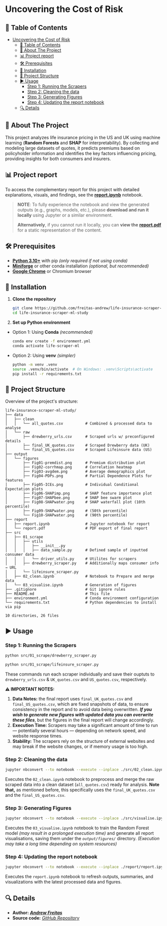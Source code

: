 # Uncovering the Cost of Risk

<!-- TABLE OF CONTENTS -->
## 📑 Table of Contents

- [Uncovering the Cost of Risk](#uncovering-the-cost-of-risk)
  - [📑 Table of Contents](#-table-of-contents)
  - [📝 About The Project](#-about-the-project)
  - [📊 Project report](#-project-report)
  - [🛠️ Prerequisites](#️-prerequisites)
  - [🚀 Installation](#-installation)
  - [📁 Project Structure](#-project-structure)
  - [▶️ Usage](#️-usage)
    - [Step 1: Running the Scrapers](#step-1-running-the-scrapers)
    - [Step 2: Cleaning the data](#step-2-cleaning-the-data)
    - [Step 3: Generating Figures](#step-3-generating-figures)
    - [Step 4: Updating the report notebook](#step-4-updating-the-report-notebook)
  - [🔍 Details](#-details)
  
<!-- ABOUT THE PROJECT -->
## 📝 About The Project

This project analyzes life insurance pricing in the US and UK using machine learning (**Random Forests** and **SHAP** for interpretability). By collecting and modeling large datasets of quotes, it predicts premiums based on policyholder information and identifies the key factors influencing pricing, providing insights for both consumers and insurers.

## 📊 Project report

To access the complementary report for this project with detailed explanations, visuals, and findings, see the [**report.ipynb**](./report/report.ipynb) notebook.

> **NOTE**: To fully experience the notebook and view the generated outputs (e.g., graphs, models, etc.), please **download and run it locally** using Jupyter or a similar environment.  
>
> **Alternatively**, if you cannot run it locally, you can **view the** [**report.pdf**](./report/report.pdf) for a static representation of the content.

<!-- PREREQUESITES -->
## 🛠️ Prerequisites

- [**Python 3.10+**](https://www.python.org/downloads/) with pip _(only required if not using conda)_
- [**Miniforge**](https://github.com/conda-forge/miniforge) or other conda installation _(optional, but recommended)_
- [**Google Chrome**](https://www.google.com/chrome/) or Chromium browser

<!-- INSTALLATION -->
## 🚀 Installation

1. **Clone the repository**

   ```bash
   git clone https://github.com/freitas-andrew/life-insurance-scraper-ml-study
   cd life-insurance-scraper-ml-study
   ```

2. **Set up Python environment**

- Option 1: Using **Conda** _(recommended)_

    ```bash
    conda env create -f environment.yml
    conda activate life-scraper-ml
    ```

- Option 2: Using **venv** _(simpler)_

   ```bash
   python -m venv .venv
   source .venv/bin/activate  # On Windows: .venv\Scripts\activate
   pip install -r requirements.txt
   ```

<!-- PROJECT STRUCTURE -->
## 📁 Project Structure

Overview of the project's structure:

```text
life-insurance-scraper-ml-study/
├── data
│   ├── clean
│   │   └── all_quotes.csv          # Combined & processed data to analyse
│   └── raw
│       ├── drewberry_urls.csv      # Scraped urls w/ preconfigured details
│       ├── final_UK_quotes.csv     # Scraped Drewberry data (UK)
│       └── final_US_quotes.csv     # Scraped Lifeinsure data (US)
├── output
│   └── figures
│       ├── Fig01-premdist.png      # Premium distribution plot
│       ├── Fig02-corrhmap.png      # Correlation heatmap
│       ├── Fig03-avgdem.png        # Average demographics plot
│       ├── Fig04-PDPs.png          # Partial Dependence Plots for features
│       ├── Fig05-ICEs.png          # Individual Conditional Expectation plots
│       ├── Fig06-SHAPimp.png       # SHAP feature importance plot
│       ├── Fig07-SHAPbee.png       # SHAP bee swarm plot
│       ├── Fig08-SHAPwater.png     # SHAP waterfall plot (10th percentile)
│       ├── Fig09-SHAPwater.png     # (50th percentile)
│       └── Fig10-SHAPwater.png     # (90th percentile)
├── report
│   ├── report.ipynb                # Jupyter notebook for report
│   └── report.pdf                  # PDF export of final report
├── src
│   ├── 01_scrape
│   │   ├── utils
│   │   │   ├── __init__.py
│   │   │   ├── data_sample.py      # Defined sample of inputted consumer data
│   │   │   └── driver_utils.py     # Utilites for scrapers
│   │   ├── drewberry_scraper.py    # Additionally maps consumer info → URL
│   │   └── lifeinsure_scraper.py
│   ├── 02_clean.ipynb              # Notebook to Prepare and merge data
│   └── 03_visualise.ipynb          # Generation of figures
├── .gitignore                      # Git ignore rules
├── README.md                       # This file
├── environment.yml                 # Conda environment configuration
└── requirements.txt                # Python dependencies to install via pip

10 directories, 26 files
```
<!-- USAGE EXAMPLES -->
## ▶️ Usage

### Step 1: Running the Scrapers

```bash
python src/01_scrape/drewberry_scraper.py
```

```bash
python src/01_scrape/lifeinsure_scraper.py
```

These commands run each scraper individually and save their ouptuts to `drewberry_urls.csv` & `UK_quotes.csv` and `US_quotes.csv`, respectively.

**⚠️ IMPORTANT NOTES:**

  1. **Data Notes:** the final report uses `final_UK_quotes.csv` and `final_US_quotes.csv`, which are fixed snapshots of data, to ensure consistency in the report and to avoid data being overwritten. _**If you wish to generate new figures with updated data you can overwrite these files**_, but the figures in the final report will change accordingly.
  2. **Execution Time:** Scrapers may take a significant amount of time to run — potentially several hours — depending on network speed, and website response times.
  3. **Stability:** The scrapers rely on the structure of external websites and may break if the website changes, or if memory usage is too high.

### Step 2: Cleaning the data

```bash
jupyter nbconvert --to notebook --execute --inplace ./src/02_clean.ipynb
```

Executes the `02_clean.ipynb` notebook to preprocess and merge the raw scraped data into a clean dataset (`all_quotes.csv`) ready for analysis. **Note that,** as mentioned before, this specifically uses the `final_UK_quotes.csv` and the `final_US_quotes.csv`.

### Step 3: Generating Figures

```bash
jupyter nbconvert --to notebook --execute --inplace ./src/visualise.ipynb
```

Executes the `03_visualise.ipynb` notebook to train the Random Forest model _(may result in a prolonged execution time)_ and generate all report visualisations, saving them under the _`output/figures/`_ directory. _(Execution may take a long time depending on system resources)_

### Step 4: Updating the report notebook

```bash
jupyter nbconvert --to notebook --execute --inplace ./report/report.ipynb
```

Executes the `report.ipynb` notebook to refresh outputs, summaries, and visualizations with the latest processed data and figures.

<!-- DETAILS -->
## 🔍 Details

- **Author:** [_**Andrew Freitas**_](https://github.com/freitas-andrew/life-insurance-scraper-ml-study)
- **Source code:** [_GitHub Repository_](https://github.com/freitas-andrew/life-insurance-scraper-ml-study/tree/master/scrapers)

